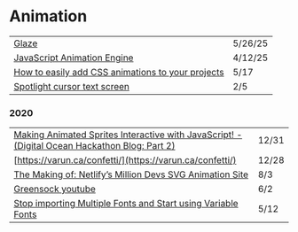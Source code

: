 # Animation

|                                                                                                                                  |         |
| -------------------------------------------------------------------------------------------------------------------------------- | ------- |
| [Glaze](https://glaze.dev/docs/)                                                                                                 | 5/26/25 |
| [JavaScript Animation Engine](https://animejs.com/?ref=dailydev)                                                                 | 4/12/25 |
| [How to easily add CSS animations to your projects](https://gomakethings.com/how-to-easily-add-css-animations-to-your-projects/) | 5/17    |
| [Spotlight cursor text screen](https://codepen.io/carolineartz/pen/rNaGQYo)                                                      | 2/5     |

### 2020

|                                                                                                                                                                                                                    |       |
| ------------------------------------------------------------------------------------------------------------------------------------------------------------------------------------------------------------------ | ----- |
| [Making Animated Sprites Interactive with JavaScript! - (Digital Ocean Hackathon Blog: Part 2)](https://dev.to/jpuls/making-animated-sprites-interactive-with-javascript-digital-ocean-hackathon-blog-part-2-4fhb) | 12/31 |
| [https://varun.ca/confetti/](https://varun.ca/confetti/)                                                                                                                                                           | 12/28 |
| [The Making of: Netlify’s Million Devs SVG Animation Site](https://css-tricks.com/the-making-of-netlifys-million-devs-svg-animation-site/)                                                                         | 8/3   |
| [Greensock youtube](https://www.youtube.com/channel/UCFPckx3BFK_GvJag82CjDlg)                                                                                                                                      | 6/2   |
| [Stop importing Multiple Fonts and Start using Variable Fonts](https://blog.prototypr.io/stop-importing-multiple-fonts-and-start-using-variable-fonts-86329399098b)                                                | 5/12  |
